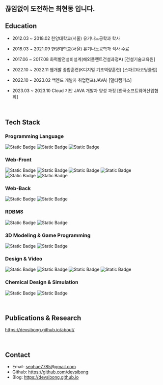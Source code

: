 ## 끊임없이 도전하는 최현동 입니다.

## Education

* 2012.03 ~ 2018.02
  한양대학교(서울) 유기나노공학과 학사

* 2018.03 ~ 2021.09
  한양대학교(서울) 유기나노공학과 석사 수료

* 2017.06 ~ 2017.08
  화력발전설비설계(해외플랜트건설과정A) [건설기술교육원]

* 2022.10 ~ 2022.11
  웹개발 종합훈련(K디지털 기초역량훈련) [스파르타코딩클럽]

* 2022.10 ~ 2023.02
  백엔드 개발자 취업캠프(JAVA) [멀티캠퍼스]

* 2023.03 ~ 2023.10
  Cloud 기반 JAVA 개발자 양성 과정 [한국소프트웨어산업협회]

<br>

## Tech Stack
### Programming Language    
<img alt="Static Badge" src="https://img.shields.io/badge/C%23-green?style=for-the-badge&"> <img alt="Static Badge" src="https://img.shields.io/badge/JAVA-green?style=for-the-badge&"> <img alt="Static Badge" src="https://img.shields.io/badge/Python-green?style=for-the-badge&">

### Web-Front
<img alt="Static Badge" src="https://img.shields.io/badge/HTML-blue?style=for-the-badge&logo=html5&logoColor=white"> <img alt="Static Badge" src="https://img.shields.io/badge/CSS-blue?style=for-the-badge&logo=css3&logoColor=white"> <img alt="Static Badge" src="https://img.shields.io/badge/JavaScript-blue?style=for-the-badge&logo=javascript&logoColor=white">
<img alt="Static Badge" src="https://img.shields.io/badge/jquery-blue?style=for-the-badge&logo=jquery&logoColor=white"> <img alt="Static Badge" src="https://img.shields.io/badge/thymeleaf-blue?style=for-the-badge&logo=thymeleaf&logoColor=white"> <img alt="Static Badge" src="https://img.shields.io/badge/React-blue?style=for-the-badge&logo=react&logoColor=white">

### Web-Back
<img alt="Static Badge" src="https://img.shields.io/badge/spring-blue?style=for-the-badge&logo=spring&logoColor=white"> <img alt="Static Badge" src="https://img.shields.io/badge/spring boot-blue?style=for-the-badge&logo=springboot&logoColor=white">

### RDBMS
<img alt="Static Badge" src="https://img.shields.io/badge/mysql-blue?style=for-the-badge&logo=mysql&logoColor=white"> <img alt="Static Badge" src="https://img.shields.io/badge/oracle-blue?style=for-the-badge&logo=oracle&logoColor=white">

### 3D Modeling & Game Programming
<img alt="Static Badge" src="https://img.shields.io/badge/blender-orange?style=for-the-badge&logo=blender&logoColor=white"> <img alt="Static Badge" src="https://img.shields.io/badge/unity-orange?style=for-the-badge&logo=unity&logoColor=white">

### Design & Video
<img alt="Static Badge" src="https://img.shields.io/badge/illustrator-purple?style=for-the-badge&logo=adobeillustrator&logoColor=white"> <img alt="Static Badge" src="https://img.shields.io/badge/photoshop-purple?style=for-the-badge&logo=adobephotoshop&logoColor=white"> <img alt="Static Badge" src="https://img.shields.io/badge/premierepro-purple?style=for-the-badge&logo=adobepremierepro&logoColor=white"> <img alt="Static Badge" src="https://img.shields.io/badge/figma-purple?style=for-the-badge&logo=figma&logoColor=white">

### Chemical Design & Simulation
<img alt="Static Badge" src="https://img.shields.io/badge/chemdraw-navy?style=for-the-badge&"> <img alt="Static Badge" src="https://img.shields.io/badge/materials studio-navy?style=for-the-badge&">

<br>

## Publications & Research

https://devsibong.github.io/about/

<br>

## Contact
* Email: seohae7785@gmail.com
* Github: https://github.com/devsibong
* Blog: https://devsibong.github.io
